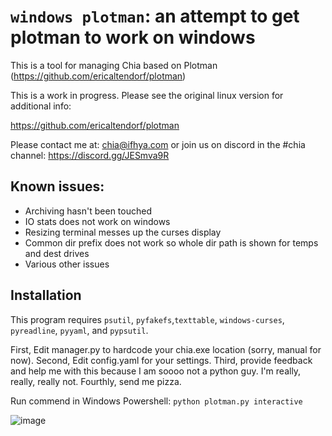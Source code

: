 # `windows plotman`: an attempt to get plotman to work on windows

This is a tool for managing Chia based on Plotman (https://github.com/ericaltendorf/plotman)

This is a work in progress. Please see the original linux version for additional info:

https://github.com/ericaltendorf/plotman

Please contact me at: chia@ifhya.com or join us on discord in the #chia channel: https://discord.gg/JESmva9R 

## Known issues:

- Archiving hasn't been touched
- IO stats does not work on windows
- Resizing terminal messes up the curses display
- Common dir prefix does not work so whole dir path is shown for temps and dest drives
- Various other issues

## Installation

This program requires `psutil`, `pyfakefs`,`texttable`, `windows-curses`, `pyreadline`, `pyyaml`, and `pypsutil`.

First, Edit manager.py to hardcode your chia.exe location (sorry, manual for now). Second, Edit config.yaml for your settings. Third, provide feedback and help me with this because I am soooo not a python guy. I'm really, really, really not. Fourthly, send me pizza.

Run commend in Windows Powershell: `python plotman.py interactive`

![image](https://user-images.githubusercontent.com/75458290/113492313-8c0ad680-94a4-11eb-93da-e93521dddde3.png)
